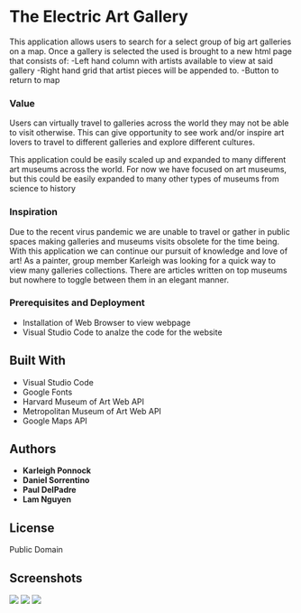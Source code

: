 # The Electric Art Gallery

This application allows users to search for a select group of big art galleries on a map.
Once a gallery is selected the used is brought to a new html page that consists of:
-Left hand column with artists available to view at said gallery
-Right hand grid that artist pieces will be appended to.
-Button to return to map

### Value
Users can virtually travel to galleries across the world they may not be able to visit otherwise. This can give opportunity to see work and/or inspire art lovers to travel to different galleries and explore different cultures.

This application could be easily scaled up and expanded to many different art museums across the world. For now we have focused on art museums, but this could be easily expanded to many other types of museums from science to history

### Inspiration

Due to the recent virus pandemic we are unable to travel or gather in public spaces making galleries and museums visits obsolete for the time being. With this application we can continue our pursuit of knowledge and love of art! As a painter, group member Karleigh was looking for a quick way to view many galleries collections. There are articles written on top museums but nowhere to toggle between them in an elegant manner.



### Prerequisites and Deployment

* Installation of Web Browser to view webpage
* Visual Studio Code to analze the code for the website


## Built With

* Visual Studio Code
* Google Fonts
* Harvard Museum of Art Web API
* Metropolitan Museum of Art Web API
* Google Maps API

## Authors

* **Karleigh Ponnock**
* **Daniel Sorrentino**
* **Paul DelPadre**
* **Lam Nguyen**

## License

Public Domain

## Screenshots

![](Screenshot_01.PNG)
![](Screenshot_02.PNG)
![](Screenshot_03.PNG)
